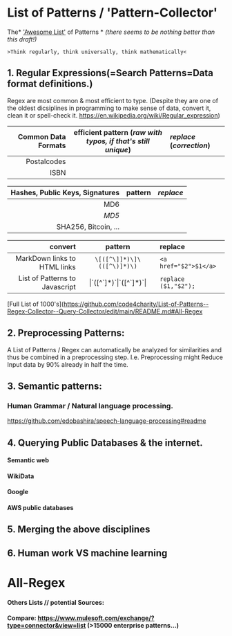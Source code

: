 # List of Patterns / 'Pattern-Collector' 
The* ['Awesome List'](https://github.com/sindresorhus/awesome#contents) of Patterns        \* _(there seems to be nothing better than this draft!)_

 `>Think regularly, think universally, think mathematically<`

## 1. **Reg**ular **Ex**pressions(=Search Patterns=Data format definitions.) 
Regex are most common & most efficient to type. (Despite they are one of the oldest dicsiplines in programming to make sense of data, convert it, clean it or spell-check it. https://en.wikipedia.org/wiki/Regular_expression)

| Common Data Formats | efficient pattern (*raw with typos, if that's still unique*) | *replace* (*correction*) |
| --: | :-: | :--|  
|Postalcodes |||
|ISBN |||

| Hashes, Public Keys, Signatures | pattern | *replace* |
| --: | :-: | :--|  
| MD6 |||
| *MD5*|||
| SHA256, Bitcoin, ... |||

| convert | pattern | replace |
| --: | :-: | :--|  
MarkDown links to HTML links |`\[([^\]]*)\]\(([^\)]*)\)`|`<a href="$2">$1</a>`|
List of Patterns to Javascript |\|\`([^\`]\*)\`\|\`([^\`]\*)\`\||`replace ($1,"$2");`|

[Full List of 1000's](https://github.com/code4charity/List-of-Patterns--Regex-Collector--Query-Collector/edit/main/README.md#All-Regex

## 2. Preprocessing Patterns: 
A List of Patterns / Regex can automatically be analyzed for similarities and thus be combined in a preprocessing step. 
I.e. Preprocessing might Reduce Input data by 90% already in half the time. 

## 3. Semantic patterns:
### Human Grammar / Natural language processing. 
https://github.com/edobashira/speech-language-processing#readme

## 4. Querying Public Databases & the internet.

#### Semantic web
#### WikiData
#### Google 
#### AWS public databases

## 5. Merging the above disciplines    

## 6. Human work VS machine learning

# All-Regex
#### Others Lists  // potential Sources: 
#### Compare:  https://www.mulesoft.com/exchange/?type=connector&view=list   (>15000 enterprise patterns...)
